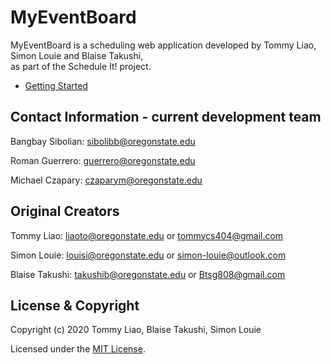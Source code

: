 # MyEventBoard

MyEventBoard is a scheduling web application developed by Tommy Liao, Simon Louie and Blaise Takushi,  
as part of the Schedule It! project.

- [Getting Started](docs/GETTING_STARTED.md)

## Contact Information - current development team

Bangbay Sibolian: sibolibb@oregonstate.edu

Roman Guerrero: guerrero@oregonstate.edu

Michael Czapary: czaparym@oregonstate.edu

## Original Creators

Tommy Liao: liaoto@oregonstate.edu or tommycs404@gmail.com

Simon Louie: louisi@oregonstate.edu or simon-louie@outlook.com

Blaise Takushi: takushib@oregonstate.edu or Btsg808@gmail.com

## License & Copyright

Copyright (c) 2020 Tommy Liao, Blaise Takushi, Simon Louie

Licensed under the [MIT License](LICENSE).
